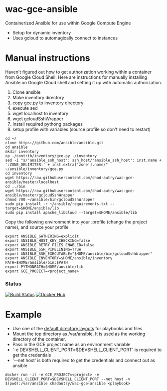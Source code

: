 # wac-gce-ansible
Containerized Ansible for use within Google Compute Engine

* Setup for dynamic inventory
* Uses gcloud to automagically connect to instances

# Manual instructions
Haven't figured out how to get authorization working within a container from Google Cloud Shell. Here are instructions for manually installing Ansible on Google Cloud shell and setting it up with automatic authorization.

1. Clone ansible
2. Make inventory directory
3. copy gce.py to inventory directory
4. execute sed
5. wget localhost to inventory
6. wget gcloudSshWrapper
7. Install required pythong packages
7. setup profile with variables (source profile so don't need to restart)

```
cd ~/
clone https://github.com/ansible/ansible.git
cd ansible
mkdir inventory
cp ./contrib/inventory/gce.py ./inventory
sed -i "s/'ansible_ssh_host': ssh_host/'ansible_ssh_host': inst.name + ':ZONE_DELIMITER:' + inst.extra['zone'].name/" ~/ansible/inventory/gce.py
cd inventory
wget https://raw.githubusercontent.com/chad-autry/wac-gce-ansible/master/localhost
cd ../bin
wget https://raw.githubusercontent.com/chad-autry/wac-gce-ansible/master/gcloudSshWrapper
chmod 700 ~/ansible/bin/gcloudSshWrapper
sudo pip install -r ~/ansible/requirements.txt --target=$HOME/ansible/lib
sudo pip install apache_libcloud --target=$HOME/ansible/lib
```

Copy the following environment into your .profile (change the project name), and source your profile
```
export ANSIBLE_GATHERING=explicit
export ANSIBLE_HOST_KEY_CHECKING=false
export ANSIBLE_RETRY_FILES_ENABLED=false
export ANSIBLE_SSH_PIPELINING=True
export ANSIBLE_SSH_EXECUTABLE="$HOME/ansible/bin/gcloudSshWrapper"
export ANSIBLE_INVENTORY=$HOME/ansible/inventory
PATH=$HOME/ansible/bin:$PATH
export PYTHONPATH=$HOME/ansible/lib
export GCE_PROJECT=<project_name>
```

### Status
[![Build Status](https://travis-ci.org/chad-autry/wac-gce-ansible.svg?branch=master)](https://travis-ci.org/chad-autry/wac-gce-ansible)
[![Docker Hub](https://img.shields.io/badge/docker-ready-blue.svg)](https://registry.hub.docker.com/u/chadautry/wac-gce-ansible/)

# Example
* Use one of the [default directory layouts](http://docs.ansible.com/ansible/playbooks_best_practices.html#directory-layout) for playbooks and files.
* Mount the top directory as /var/ansible. It is used as the working directory of the container.
* Pass in the GCE project name as an environment variable
* '-e DEVSHELL_CLIENT_PORT=$DEVSHELL_CLIENT_PORT' is required to get the credentials
* '--net host' is both required to get the credentials and connect out as ansible
```shell
docker run -it -e GCE_PROJECT=<project> -e DEVSHELL_CLIENT_PORT=$DEVSHELL_CLIENT_PORT --net host -v $(pwd):/var/ansible chadautry/wac-gce-ansible <playbook>
```
